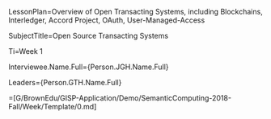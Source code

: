 LessonPlan=Overview of Open Transacting Systems, including Blockchains, Interledger, Accord Project, OAuth, User-Managed-Access

SubjectTitle=Open Source Transacting Systems

Ti=Week 1

Interviewee.Name.Full={Person.JGH.Name.Full}

Leaders={Person.GTH.Name.Full}

=[G/BrownEdu/GISP-Application/Demo/SemanticComputing-2018-Fall/Week/Template/0.md]